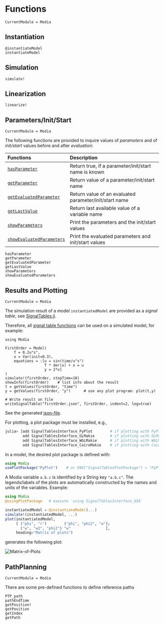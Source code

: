 # Functions

```@meta
CurrentModule = Modia
```


## Instantiation

```@docs
@instantiateModel
instantiateModel
```

## Simulation

```@docs
simulate!
```


## Linearization

```@docs
linearize!
```

## Parameters/Init/Start

```@meta
CurrentModule = Modia
```

The following functions are provided to inquire values of *parameters* and of
*init/start* values before and after *evaluation*:

| Functions                         | Description                                             |
|:----------------------------------|:--------------------------------------------------------|
| [`hasParameter`](@ref)            | Return true, if a parameter/init/start name is known    |
| [`getParameter`](@ref)            | Return value of a parameter/init/start name             |
| [`getEvaluatedParameter`](@ref)   | Return value of an evaluated parameter/init/start name  |
| [`getLastValue`](@ref)            | Return last available value of a variable name          |
| [`showParameters`](@ref)          | Print the parameters and the init/start values          |
| [`showEvaluatedParameters`](@ref) | Print the evaluated parameters and init/start values    |


```@docs
hasParameter
getParameter
getEvaluatedParameter
getLastValue
showParameters
showEvaluatedParameters
```


## Results and Plotting

```@meta
CurrentModule = Modia
```

The simulation result of a model `instantiatedModel` are provided as a *signal table*, 
see [SignalTables.jl](https://github.com/ModiaSim/SignalTables.jl).

Therefore, all [signal table functions](https://modiasim.github.io/SignalTables.jl/stable/Functions/OverviewOfFunctions.html)
can be used on a simulated model, for example:

```
using Modia

FirstOrder = Model(
    T = 0.2u"s",
    x = Var(init=0.3),
    equations = :[u = sin(time/u"s")
                  T * der(x) + x = u
                  y = 2*x]
)
simulate!(firstOrder, stopTime=10)
showInfo(firstOrder)    # list info about the result
t = getValues(firstOrder, "time")  
y = getValues(firstOrder, "y")      # use any plot program: plot(t,y)

# Write result on file
writeSignalTable("firstOrder.json", firstOrder, indent=2, log=true) 
```

See the generated [json-file](../resources/fileio/firstOrder.json).

For plotting, a plot package must be installed, e.g.,

```julia
julia> ]add SignalTablesInterface_PyPlot        # if plotting with PyPlot desired
        add SignalTablesInterface_GLMakie       # if plotting with GLMakie desired
        add SignalTablesInterface_WGLMakie      # if plotting with WGLMakie desired
        add SignalTablesInterface_CairoMakie    # if plotting with CairoMakie desired
```

In a model, the desired plot package is defined with:

```julia
using Modia
usePlotPackage("PyPlot")    # or ENV["SignalTablesPlotPackage"] = "PyPlot"
```

A Modia variable `a.b.c` is identified by a String key `"a.b.c"`.
The legends/labels of the plots are automatically constructed by the
names and units of the variables. Example:

```julia
using Modia
@usingPlotPackage   # execute `using SignalTablesInterface_XXX`

instantiatedModel = @instantiateModel(...)
simulate!(instantiatedModel, ...)
plot(instantiatedModel,
     [ ("phi", "r")        ("phi", "phi2", "w");
       ("w", "w2", "phi2") "w"                ],
     heading="Matrix of plots")
```

generates the following plot:

![Matrix-of-Plots](../resources/images/matrix-of-plots.png)


## PathPlanning

```@meta
CurrentModule = Modia
```

There are some pre-defined functions to define reference paths

```@docs
PTP_path
pathEndTime
getPosition!
getPosition
getIndex
getPath
```
